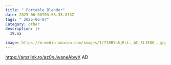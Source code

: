 ```yaml
---
title: " Portable Blender"
date: 2025-06-08T03:58:35.813Z
tags: " 2025-06-07"
Category: other
description: |+
  19.xx

image: https://m.media-amazon.com/images/I/710BYo6jEzL._AC_SL1500_.jpg
---
```

https://amzlink.to/az0nJwaneAbwX      AD
